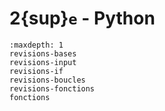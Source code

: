 <!-- Copyright 2024 Caroline Blank <caro@c-space.org> -->
<!-- SPDX-License-Identifier: CC-BY-NC-SA-4.0 -->

# 2{sup}`e` - Python

```{toctree}
:maxdepth: 1
revisions-bases
revisions-input
revisions-if
revisions-boucles
revisions-fonctions
fonctions
```
